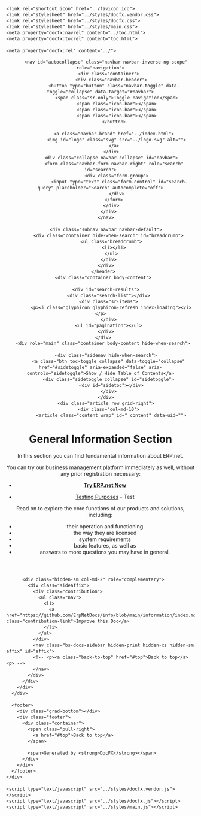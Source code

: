 ﻿<!DOCTYPE html>
<!--[if IE]><![endif]-->
<html>
  
  <head>
    <meta charset="utf-8">
    <meta http-equiv="X-UA-Compatible" content="IE=edge,chrome=1">
    <title>General Information Section | ERP.net Information </title>
    <meta name="viewport" content="width=device-width">
    <meta name="title" content="General Information Section | ERP.net Information ">
    <meta name="generator" content="docfx 2.56.9.0">
    
    <link rel="shortcut icon" href="../favicon.ico">
    <link rel="stylesheet" href="../styles/docfx.vendor.css">
    <link rel="stylesheet" href="../styles/docfx.css">
    <link rel="stylesheet" href="../styles/main.css">
    <meta property="docfx:navrel" content="../toc.html">
    <meta property="docfx:tocrel" content="toc.html">
    
    <meta property="docfx:rel" content="../">
    
  </head>
  <body data-spy="scroll" data-target="#affix" data-offset="120">
    <div id="wrapper">
      <header>
        
        <nav id="autocollapse" class="navbar navbar-inverse ng-scope" role="navigation">
          <div class="container">
            <div class="navbar-header">
              <button type="button" class="navbar-toggle" data-toggle="collapse" data-target="#navbar">
                <span class="sr-only">Toggle navigation</span>
                <span class="icon-bar"></span>
                <span class="icon-bar"></span>
                <span class="icon-bar"></span>
              </button>
              
              <a class="navbar-brand" href="../index.html">
                <img id="logo" class="svg" src="../logo.svg" alt="">
              </a>
            </div>
            <div class="collapse navbar-collapse" id="navbar">
              <form class="navbar-form navbar-right" role="search" id="search">
                <div class="form-group">
                  <input type="text" class="form-control" id="search-query" placeholder="Search" autocomplete="off">
                </div>
              </form>
            </div>
          </div>
        </nav>
        
        <div class="subnav navbar navbar-default">
          <div class="container hide-when-search" id="breadcrumb">
            <ul class="breadcrumb">
              <li></li>
            </ul>
          </div>
        </div>
      </header>
      <div class="container body-content">
        
        <div id="search-results">
          <div class="search-list"></div>
          <div class="sr-items">
            <p><i class="glyphicon glyphicon-refresh index-loading"></i></p>
          </div>
          <ul id="pagination"></ul>
        </div>
      </div>
      <div role="main" class="container body-content hide-when-search">
        
        <div class="sidenav hide-when-search">
          <a class="btn toc-toggle collapse" data-toggle="collapse" href="#sidetoggle" aria-expanded="false" aria-controls="sidetoggle">Show / Hide Table of Contents</a>
          <div class="sidetoggle collapse" id="sidetoggle">
            <div id="sidetoc"></div>
          </div>
        </div>
        <div class="article row grid-right">
          <div class="col-md-10">
            <article class="content wrap" id="_content" data-uid="">
<h1 id="general-information-section">General Information Section</h1>

<p>In this section you can find fundamental information about ERP.net.</p>
<p>You can try our business management platform immediately as well, without any prior registration necessary:</p>
<ul>
<li><p><strong><a href="try-our-system.html">Try ERP.net Now</a></strong></p>
</li>
<li><p><a href="testing-purposes/index.html">Testing Purposes</a> - Test</p>
</li>
</ul>
<p>Read on to explore the core functions of our products and solutions, including:</p>
<ul>
<li>their operation and functioning</li>
<li>the way they are licensed</li>
<li>system requirements</li>
<li>basic features, as well as</li>
<li>answers to more questions you may have in general.</li>
</ul>
</article>
          </div>
          
          <div class="hidden-sm col-md-2" role="complementary">
            <div class="sideaffix">
              <div class="contribution">
                <ul class="nav">
                  <li>
                    <a href="https://github.com/ErpNetDocs/info/blob/main/information/index.md/#L1" class="contribution-link">Improve this Doc</a>
                  </li>
                </ul>
              </div>
              <nav class="bs-docs-sidebar hidden-print hidden-xs hidden-sm affix" id="affix">
              <!-- <p><a class="back-to-top" href="#top">Back to top</a><p> -->
              </nav>
            </div>
          </div>
        </div>
      </div>
      
      <footer>
        <div class="grad-bottom"></div>
        <div class="footer">
          <div class="container">
            <span class="pull-right">
              <a href="#top">Back to top</a>
            </span>
            
            <span>Generated by <strong>DocFX</strong></span>
          </div>
        </div>
      </footer>
    </div>
    
    <script type="text/javascript" src="../styles/docfx.vendor.js"></script>
    <script type="text/javascript" src="../styles/docfx.js"></script>
    <script type="text/javascript" src="../styles/main.js"></script>
  </body>
</html>
